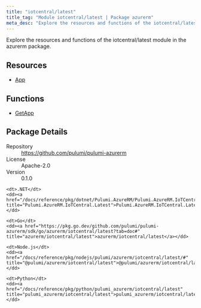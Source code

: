 ```yaml
---
title: "iotcentral/latest"
title_tag: "Module iotcentral/latest | Package azurerm"
meta_desc: "Explore the resources and functions of the iotcentral/latest module in the azurerm package."
---
```


<!-- WARNING: this file was generated by Pulumi Docs Generator. -->
<!-- Do not edit by hand unless you're certain you know what you are doing! -->

Explore the resources and functions of the iotcentral/latest module in the azurerm package.

<h2 id="resources">Resources</h2>
<ul class="api">
    <li><a href="app" title="App"><span class="symbol resource"></span>App</a></li>
</ul>

<h2 id="functions">Functions</h2>
<ul class="api">
    <li><a href="getapp" title="GetApp"><span class="symbol function"></span>GetApp</a></li>
</ul>

<h2 id="package-details">Package Details</h2>
<dl class="package-details">
	<dt>Repository</dt>
	<dd><a href="https://github.com/pulumi/pulumi-azurerm">https://github.com/pulumi/pulumi-azurerm</a></dd>
	<dt>License</dt>
	<dd>Apache-2.0</dd>
	<dt>Version</dt>
	<dd>0.1.0</dd>
</dl>



<dl class="tabular">

    <dt>.NET</dt>
    <dd><a href="/docs/reference/pkg/dotnet/Pulumi.AzureRM/Pulumi.AzureRM.IoTCentral.Latest.html" title="Pulumi.AzureRM.IoTCentral.Latest">Pulumi.AzureRM.IoTCentral.Latest</a></dd>

    <dt>Go</dt>
    <dd><a href="https://pkg.go.dev/github.com/pulumi/pulumi-azurerm/sdk/go/azurerm/iotcentral/latest?tab=doc#" title="azurerm/iotcentral/latest">azurerm/iotcentral/latest</a></dd>

    <dt>Node.js</dt>
    <dd><a href="/docs/reference/pkg/nodejs/pulumi/azurerm/iotcentral/latest/#" title="@pulumi/azurerm/iotcentral/latest">@pulumi/azurerm/iotcentral/latest</a></dd>

    <dt>Python</dt>
    <dd><a href="/docs/reference/pkg/python/pulumi_azurerm/iotcentral/latest" title="pulumi_azurerm/iotcentral/latest">pulumi_azurerm/iotcentral/latest</a></dd>

</dl>


